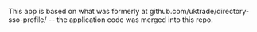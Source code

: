 This app is based on what was formerly at github.com/uktrade/directory-sso-profile/ -- the application code was merged into this repo.
